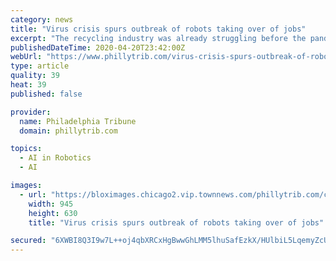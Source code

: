 ```yaml
---
category: news
title: "Virus crisis spurs outbreak of robots taking over of jobs"
excerpt: "The recycling industry was already struggling before the pandemic. Now, an increasing number of cities are suspending recycling services, partly out of fear that workers might contract the coronavirus"
publishedDateTime: 2020-04-20T23:42:00Z
webUrl: "https://www.phillytrib.com/virus-crisis-spurs-outbreak-of-robots-taking-over-of-jobs/article_d4c54c33-cd2e-56e7-ab6d-502109324806.html"
type: article
quality: 39
heat: 39
published: false

provider:
  name: Philadelphia Tribune
  domain: phillytrib.com

topics:
  - AI in Robotics
  - AI

images:
  - url: "https://bloximages.chicago2.vip.townnews.com/phillytrib.com/content/tncms/assets/v3/editorial/f/81/f8159c83-9ab6-532f-83ad-92aaa416fdff/5e9e2c7ed2278.image.jpg?resize=945%2C630"
    width: 945
    height: 630
    title: "Virus crisis spurs outbreak of robots taking over of jobs"

secured: "6XWBI8Q3I9w7L++oj4qbXRCxHgBwwGhLMM5lhuSafEzkX/HUlbiL5LqemyZcU4TFeb1s5YFGAiDM4bRrBraZ50CMA1meVm8IiyKYWPI3Qw/x6OjKRFnKyloIsLIJQe9kb7knEKyjVYmMRlx2AuoLi171XDqtonqvalfQzjNmrKt49HvicKl4y6ImXXcpE8Ko5bBgazx/9EuSr8Tp2grjd5wO/V3NmB2uXXJdx+95Gw/RgvX+KS91AApfytKl/N3I4fr35KVjXSiu0QCd7QUfGaG8HZq9YiFyBEHvnbbmiftpIdDM/WKJF6dRUpcA4pkw;nD285pCU4XP4PTGqLADxuQ=="
---
```



